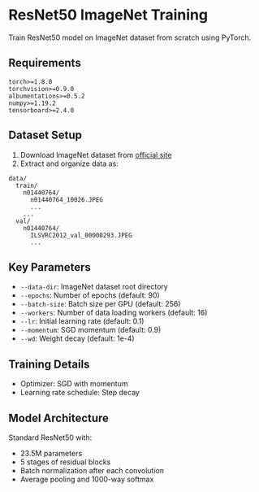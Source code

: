 # ResNet50 ImageNet Training

Train ResNet50 model on ImageNet dataset from scratch using PyTorch.

## Requirements

```
torch>=1.8.0
torchvision>=0.9.0
albumentations>=0.5.2
numpy>=1.19.2
tensorboard>=2.4.0
```

## Dataset Setup

1. Download ImageNet dataset from [official site](https://image-net.org/download.php)
2. Extract and organize data as:

```
data/
  train/
    n01440764/
      n01440764_10026.JPEG
      ...
    ...
  val/
    n01440764/
      ILSVRC2012_val_00000293.JPEG
      ...
```

## Key Parameters

- `--data-dir`: ImageNet dataset root directory
- `--epochs`: Number of epochs (default: 90)
- `--batch-size`: Batch size per GPU (default: 256)
- `--workers`: Number of data loading workers (default: 16)
- `--lr`: Initial learning rate (default: 0.1)
- `--momentum`: SGD momentum (default: 0.9)
- `--wd`: Weight decay (default: 1e-4)

## Training Details

- Optimizer: SGD with momentum
- Learning rate schedule: Step decay

## Model Architecture

Standard ResNet50 with:

- 23.5M parameters
- 5 stages of residual blocks
- Batch normalization after each convolution
- Average pooling and 1000-way softmax
